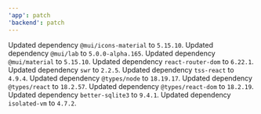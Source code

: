 ```yaml
---
'app': patch
'backend': patch
---
```


Updated dependency `@mui/icons-material` to `5.15.10`.
Updated dependency `@mui/lab` to `5.0.0-alpha.165`.
Updated dependency `@mui/material` to `5.15.10`.
Updated dependency `react-router-dom` to `6.22.1`.
Updated dependency `swr` to `2.2.5`.
Updated dependency `tss-react` to `4.9.4`.
Updated dependency `@types/node` to `18.19.17`.
Updated dependency `@types/react` to `18.2.57`.
Updated dependency `@types/react-dom` to `18.2.19`.
Updated dependency `better-sqlite3` to `9.4.1`.
Updated dependency `isolated-vm` to `4.7.2`.
